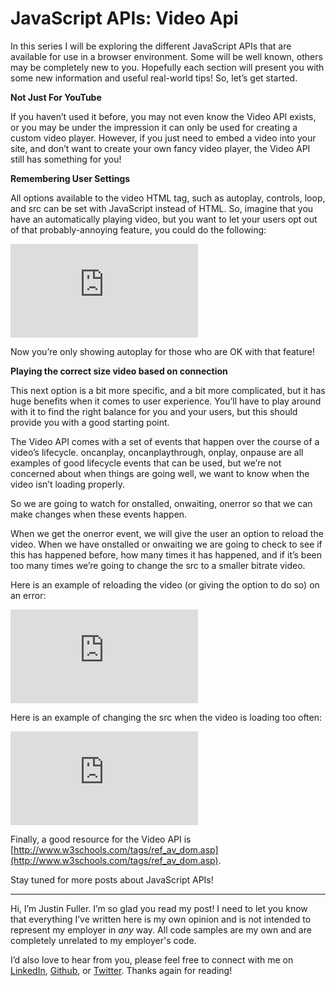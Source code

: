 
# JavaScript APIs: Video Api



In this series I will be exploring the different JavaScript APIs that are available for use in a browser environment. Some will be well known, others may be completely new to you. Hopefully each section will present you with some new information and useful real-world tips! So, let’s get started.

**Not Just For YouTube**

If you haven’t used it before, you may not even know the Video API exists, or you may be under the impression it can only be used for creating a custom video player. However, if you just need to embed a video into your site, and don’t want to create your own fancy video player, the Video API still has something for you!

**Remembering User Settings**

All options available to the video HTML tag, such as autoplay, controls, loop, and src can be set with JavaScript instead of HTML. So, imagine that you have an automatically playing video, but you want to let your users opt out of that probably-annoying feature, you could do the following:

<iframe src="https://medium.com/media/669514a9fa7bb63cf499701cd2b89932" frameborder=0></iframe>

Now you’re only showing autoplay for those who are OK with that feature!

**Playing the correct size video based on connection**

This next option is a bit more specific, and a bit more complicated, but it has huge benefits when it comes to user experience. You’ll have to play around with it to find the right balance for you and your users, but this should provide you with a good starting point.

The Video API comes with a set of events that happen over the course of a video’s lifecycle. oncanplay, oncanplaythrough, onplay, onpause are all examples of good lifecycle events that can be used, but we’re not concerned about when things are going well, we want to know when the video isn’t loading properly.

So we are going to watch for onstalled, onwaiting, onerror so that we can make changes when these events happen.

When we get the onerror event, we will give the user an option to reload the video. When we have onstalled or onwaiting we are going to check to see if this has happened before, how many times it has happened, and if it’s been too many times we’re going to change the src to a smaller bitrate video.

Here is an example of reloading the video (or giving the option to do so) on an error:

<iframe src="https://medium.com/media/ecadf5d7a213d2e78971e9783dd87ede" frameborder=0></iframe>

Here is an example of changing the src when the video is loading too often:

<iframe src="https://medium.com/media/811885e251d00340e58d2299c2c1e76b" frameborder=0></iframe>

Finally, a good resource for the Video API is [http://www.w3schools.com/tags/ref_av_dom.asp](http://www.w3schools.com/tags/ref_av_dom.asp).

Stay tuned for more posts about JavaScript APIs!

---

Hi, I’m Justin Fuller. I’m so glad you read my post! I need to let you know that everything I’ve written here is my own opinion and is not intended to represent my employer in *any* way. All code samples are my own and are completely unrelated to my employer's code.

I’d also love to hear from you, please feel free to connect with me on [LinkedIn](https://www.linkedin.com/in/justin-fuller-8726b2b1/), [Github](https://github.com/justindfuller), or [Twitter](https://twitter.com/justin_d_fuller). Thanks again for reading!
